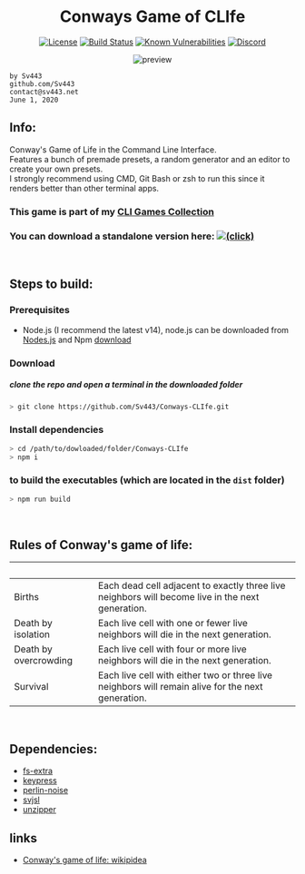 <div style="text-align: center" align="center">

# Conways Game of CLIfe
[![License](https://img.shields.io/github/license/Sv443/Conways-CLIfe)](https://sv443.net/LICENSE)
[![Build Status](https://github.com/Sv443/Conways-CLIfe/workflows/build/badge.svg)](https://github.com/Sv443/Conways-CLIfe/actions)
[![Known Vulnerabilities](https://snyk.io/test/github/Sv443/Conways-CLIfe/badge.svg)](https://snyk.io/test/github/Sv443/Conways-CLIfe)
[![Discord](https://img.shields.io/discord/565933531214118942)](https://sv443.net/discord)  

![preview](./clife_preview.gif)

</div>

```
by Sv443
github.com/Sv443
contact@sv443.net
June 1, 2020
```

## Info:
Conway's Game of Life in the Command Line Interface.  
Features a bunch of premade presets, a random generator and an editor to create your own presets.  
I strongly recommend using CMD, Git Bash or zsh to run this since it renders better than other terminal apps.  

### This game is part of my [CLI Games Collection](https://github.com/Sv443/CLI-Games-Collection)
### You can download a standalone version here: [![(click)](https://img.shields.io/github/v/release/Sv443/Conways-CLIfe.svg)](https://github.com/Sv443/Conways-CLIfe/releases)

<br>

## Steps to build:

### Prerequisites
- Node.js  (I recommend the latest v14), node.js can be downloaded from [Nodes.js](https://nodejs.org/en/) and Npm [download](https://www.npmjs.com/get-npm)

### Download 
##### clone the repo and open a terminal in the downloaded folder
```bash
> git clone https://github.com/Sv443/Conways-CLIfe.git
```
### Install dependencies 
```bash
> cd /path/to/dowloaded/folder/Conways-CLIfe
> npm i
```

### to build the executables (which are located in the `dist` folder)
```bash
> npm run build
```
<br>

## Rules of Conway's game of life:
| &nbsp; | &nbsp; |
| --- | --- |
| Births | Each dead cell adjacent to exactly three live neighbors will become live in the next generation. |
| Death by isolation | Each live cell with one or fewer live neighbors will die in the next generation. |
| Death by overcrowding | Each live cell with four or more live neighbors will die in the next generation. |
| Survival | Each live cell with either two or three live neighbors will remain alive for the next generation. |

<br>

## Dependencies:
- [fs-extra](https://npmjs.com/package/fs-extra)
- [keypress](https://npmjs.com/package/keypress)
- [perlin-noise](https://npmjs.com/package/perlin-noise)
- [svjsl](https://npmjs.com/package/svjsl)
- [unzipper](https://npmjs.com/package/unzipper)

## links
- [Conway's game of life: wikipidea](https://en.wikipedia.org/wiki/Conway%27s_Game_of_Life)
